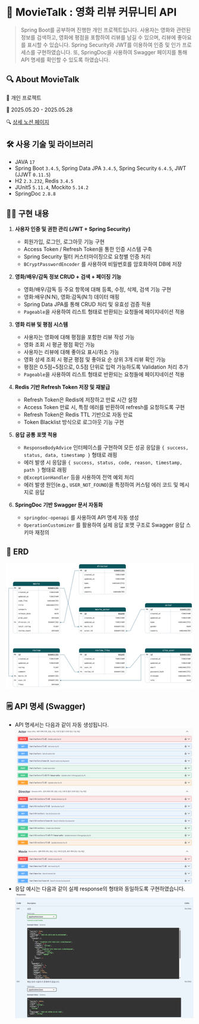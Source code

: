 # 🍿 MovieTalk : 영화 리뷰 커뮤니티 API

> Spring Boot를 공부하며 진행한 개인 프로젝트입니다. 사용자는 영화와 관련된 정보를 검색하고, 영화에 평점을 포함하여 리뷰를 남길 수 있으며, 리뷰에 좋아요를 표시할 수 있습니다. Spring
> Security와 JWT를 이용하여 인증 및 인가 프로세스를 구현하였습니다. 또, SpringDoc을 사용하여 Swagger 페이지를 통해 API 명세를 확인할 수 있도록 하였습니다.

## 🔍 About MovieTalk

👤 개인 프로젝트

📅 2025.05.20 - 2025.05.28

🔍 [상세 노션 페이지](https://www.notion.so/chloeeekim/MovieTalk-API-2016e927bee08014bd32e1b2c61008a2)

## 🛠️ 사용 기술 및 라이브러리

- JAVA `17`
- Spring Boot `3.4.5`, Spring Data JPA `3.4.5`, Spring Security `6.4.5`, JWT (JJWT `0.11.5`)
- H2 `2.3.232`, Redis `3.4.5`
- JUnit5 `5.11.4`, Mockito `5.14.2`
- SpringDoc `2.8.8`

## 👩‍💻 구현 내용

1. **사용자 인증 및 권한 관리 (JWT + Spring Security)**
    - 회원가입, 로그인, 로그아웃 기능 구현
    - Access Token / Refresh Token을 통한 인증 시스템 구축
    - Spring Security 필터 커스터마이징으로 요청별 인증 처리
    - `BCryptPasswordEncoder` 를 사용하여 비밀번호를 암호화하여 DB에 저장


2. **영화/배우/감독 정보 CRUD + 검색 + 페이징 기능**
    - 영화/배우/감독 등 주요 항목에 대해 등록, 수정, 삭제, 검색 기능 구현
    - 영화:배우(N:N), 영화:감독(N:1) 데이터 매핑
    - Spring Data JPA를 통해 CRUD 처리 및 유효성 검증 적용
    - `Pageable`을 사용하여 리스트 형태로 반환되는 요청들에 페이지네이션 적용


3. **영화 리뷰 및 평점 시스템**
    - 사용자는 영화에 대해 평점을 포함한 리뷰 작성 가능
    - 영화 조회 시 평균 평점 확인 가능
    - 사용자는 리뷰에 대해 좋아요 표시/취소 가능
    - 영화 상세 조회 시 평균 평점 및 좋아요 순 상위 3개 리뷰 확인 가능
    - 평점은 0.5점~5점으로, 0.5점 단위로 입력 가능하도록 Validation 처리 추가
    - `Pageable`을 사용하여 리스트 형태로 반환되는 요청들에 페이지네이션 적용


4. **Redis 기반 Refresh Token 저장 및 재발급**
    - Refresh Token은 Redis에 저장하고 만료 시간 설정
    - Access Token 만료 시, 특정 에러를 반환하여 refresh를 요청하도록 구현
    - Refresh Token은 Redis TTL 기반으로 자동 만료
    - Token Blacklist 방식으로 로그아웃 기능 구현


5. **응답 공통 포맷 적용**
    - `ResponseBodyAdvice` 인터페이스를 구현하여 모든 성공 응답을 `{ success, status, data, timestamp }` 형태로 래핑
    - 에러 발생 시 응답을 `{ success, status, code, reason, timestamp, path }` 형태로 래핑
    - `@ExceptionHandler` 등을 사용하여 전역 예외 처리
    - 에러 발생 원인(e.g., `USER_NOT_FOUND`)을 특정하여 커스텀 에러 코드 및 메시지로 응답


6. **SpringDoc 기반 Swagger 문서 자동화**
    - `springdoc-openapi` 를 사용하여 API 명세 자동 생성
    - `OperationCustomizer` 를 활용하여 실제 응답 포맷 구조로 Swagger 응답 스키마 재정의

## 💾 ERD

![MovieTalk ERD.png](readme_assets/MovieTalk%20ERD.png)

## 🗒️ API 명세 (Swagger)

- API 명세서는 다음과 같이 자동 생성됩니다.
  ![swagger example.png](readme_assets/swagger%20example.png)
- 응답 예시는 다음과 같이 실제 response의 형태와 동일하도록 구현하였습니다.
  ![swagger response example.png](readme_assets/swagger%20response%20example.png)
